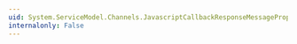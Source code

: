 ```yaml
---
uid: System.ServiceModel.Channels.JavascriptCallbackResponseMessageProperty.StatusCode
internalonly: False
---
```

